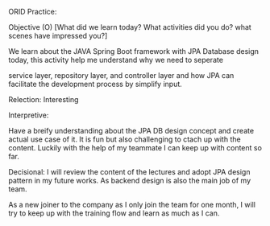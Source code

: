ORID Practice:

Objective (O) [What did we learn today? What activities did you do? what scenes have impressed you?]

We learn about the JAVA Spring Boot framework with JPA Database design today, this activity help me understand why we need to seperate

service layer, repository layer, and controller layer and how JPA can facilitate the development process by simplify input.

Relection: Interesting

Interpretive: 

Have a breify understanding about the JPA DB design concept and create actual use case of it. 
It is fun but also challenging to ctach up with the content.
Luckily with the help of my teammate I can keep up with content so far.

Decisional: 
I will review the content of the lectures and adopt JPA design pattern in my future works. As backend design is also the main job of my team.

As a new joiner to the company as I only join the team for one month, I will try to keep up with the training flow and learn as much as I can.